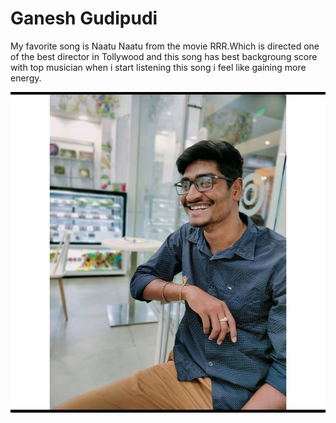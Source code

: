 # Ganesh Gudipudi
My favorite song is Naatu Naatu from the movie RRR.Which is directed one of the best director in Tollywood and this song has best backgroung score with top musician when i start listening this song i feel like gaining more energy.


![alt text](ganesh.jpg)
